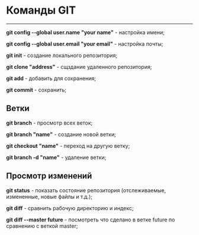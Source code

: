 # Команды GIT
___
**git config --global user.name "your name"** - настройка имени;

**git config --global user.email "your email"** - настройка почты;

**git init** - создание локального репозитория;

**git clone "address"** - сщздание удаленного репозитория;

**git add** - добавить для сохранения;

**git commit** - сохранить;



## Ветки

**git branch** - просмотр всех веток;

**git branch "name"** - создание новой ветки;

**git checkout "name"**  - переход на другую ветку;

**git branch -d "name"** - удаление ветки;



## Просмотр изменений
**git status** - показать состояние репозитория (отслеживаемые, измененные, новые файлы и т.д.);

**git diff** - сравнить рабочую директорию и индекс;

**git diff --master future** - посмотреть что сделано в ветке future по сравнению с веткой master;

